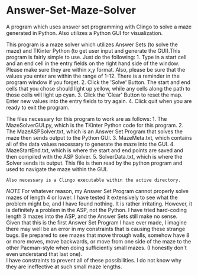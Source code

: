 # Answer-Set-Maze-Solver
A program which uses answer set programming with Clingo to solve a maze generated in Python. Also utilizes a Python GUI for visualization.

This program is a maze solver which utilizes Answer Sets (to solve the maze) and TKinter Python (to get user input and generate the GUI).This program is fairly simple to use.  Just do the following:
	1. Type in a start cell and an end cell in the entry fields on the right hand side of the window.  Please make sure they are within x,y format. Also, please be sure that the values you enter are within the range of 1-12.  There is a reminder in the program window if you forget.
	2. Click the 'Solve' Button.  The start and end cells that you chose should light up yellow, while any cells along the path to those cells will light up cyan.
	3. Click the 'Clear' Button to reset the map.  Enter new values into the entry fields to try again.
	4. Click quit when you are ready to exit the program.
	
The files necessary for this program to work are as follows:
	1. The MazeSolverGUI.py, which is the TKinter Python code for this program.
	2. The MazeASPSolver.txt, which is an Answer Set Program that solves the maze then sends output to the Python GUI.
	3. MazeMeta.txt, which contains all of the data values necessary to generate the maze into the GUI.
	4. MazeStartEnd.txt, which is where the start and end points are saved and then compiled with the ASP Solver.
	5. SolverData.txt, which is where the Solver sends its output.  This file is then read by the python program and used to navigate the maze within the GUI.
	
	Also necessary is a Clingo executable within the active directory.
	
	

	
*NOTE*
For whatever reason, my Answer Set Program cannot properly solve mazes of length 4 or lower.  I have tested it extensively to see what the problem might be, and I have found nothing.
It is rather irritating.  However, it is definitely a problem in the ASP, not the Python.  I have tried hard-coding length 3 mazes into the ASP, and the Answer Sets still make no sense.  Given that this is the first Answer Set Program I have ever made, I imagine there may well be an error in my constraints that is causing these strange bugs.
Be prepared to see mazes that move through walls, somehow have 8 or more moves, move backwards, or move from one side of the maze to the other Pacman-style when doing sufficiently small mazes.  (I honestly don't even understand that last one).  
I have constraints to prevent all of these possibilities.  I do not know why they are ineffective at such small maze lengths.
